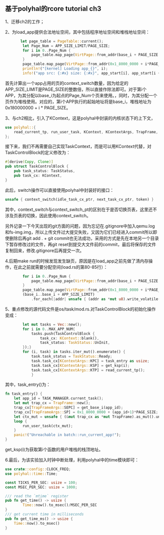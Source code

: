 ## 基于polyhal的rcore tutorial ch3

1、迁移ch2的工作；

2、为load_app提供合法地址空间，其中包括程序地址空间和堆栈地址空间：

```rust
       let page_table = PageTable::current();
        let Page_Num = APP_SIZE_LIMIT/PAGE_SIZE;
        for i in 0..Page_Num {
            page_table.map_page(VirtPage::from_addr(base_i + PAGE_SIZE * i), frame_alloc_persist().expect("can't allocate frame"), MappingFlags::URWX, MappingSize::Page4KB);
        }
        page_table.map_page(VirtPage::from_addr(0x1_8000_0000 + i*PAGE_SIZE), frame_alloc_persist().expect("can't allocate frame"), MappingFlags::URWX, MappingSize::Page4KB);
        println!("[kernel] Loading app_{}", i);
        info!("app src: {:#x} size: {:#x}", app_start[i], app_start[i + 1] - app_start[i]);
```

​	首先计算出一个app占用的页的context_switch数量，因为给定的APP_SIZE_LIMIT是PAGE_SIZE的整数倍，所以直接作除法即可。对于第i个APP，为其分配以base_i为起点的Page_Num个页来使用。，同时，为其分配一个页作为堆栈使用。对应的，第i个APP执行的起始地址将是base_i，堆栈地址为0x180000000 + i * PAGE_SIZE。

3、与ch2相比，引入了KContext，这是polyhal中封装的内核状态下的上下文，

```rust
use polyhal::{
    read_current_tp, run_user_task, KContext, KContextArgs, TrapFrame, TrapFrameArgs,
};
```

​    接下来，我们不再需要自己实现TaskContext，而是可以用KContext代替，对TaskControlBlock的定义修改为：

```rust
#[derive(Copy, Clone)]
pub struct TaskControlBlock {
    pub task_status: TaskStatus,
    pub task_cx: KContext,
}
```

此后，switch操作可以直接使用polyhal中封装好的接口：

```rust
unsafe { context_switch(idle_task_cx_ptr, next_task_cx_ptr, token) }
```

其中，context_switch与context_switch_pt的区别在于是否切换页表，这里还不涉及页表的切换，因此使用context_switch。

另外记录一下今天出现的git方面的问题，因为忘记在.gitignore中加入qemu.log和fs-img.img，所以上传文件过大提交失败，又因为它们已经进入commit所以即使删除后再git add . + git commit也无法成功，采用的方式是先在本地另一个目录下暂存修改过的文件，再git reset到提交大文件前的commit，最后将保存的文件复制回来，修改.gitignore后再提交一次。

4.后期make run的时候发现发生缺页，原因是在load_app之前先做了清内存操作，在此之前就需要分配空间(load.rs的第80-85行）：

```rust
        for i in 0..Page_Num {
            page_table.map_page(VirtPage::from_addr(base_i + PAGE_SIZE * i), frame_alloc_persist().expect("can't allocate frame"), MappingFlags::URWX, MappingSize::Page4KB);
        }
        page_table.map_page(VirtPage::from_addr(0x1_8000_0000 + i*PAGE_SIZE), frame_alloc_persist().expect("can't allocate frame"), MappingFlags::URWX, MappingSize::Page4KB);
        (base_i..base_i + APP_SIZE_LIMIT)
            .for_each(|addr| unsafe { (addr as *mut u8).write_volatile(0) });
```

5、重点修改的源代码文件是os/task/mod.rs.对TaskControlBlock的初始化操作变成：

```rust
        let mut tasks = Vec::new();
        for i in 0..MAX_APP_NUM{
            tasks.push(TaskControlBlock {
                task_cx: KContext::blank(),
                task_status: TaskStatus::UnInit,
        });}
        for (i, task) in tasks.iter_mut().enumerate() {
            task.task_status = TaskStatus::Ready;
            task.task_cx[KContextArgs::KPC] = task_entry as usize;
            task.task_cx[KContextArgs::KSP] = get_ksp(i);
            task.task_cx[KContextArgs::KTP] = read_current_tp();          
            }
```

其中，task_entry()为：

```rust
fn task_entry() {
    let app_id = TASK_MANAGER.current_task();
    let mut trap_cx = TrapFrame::new();
    trap_cx[TrapFrameArgs::SEPC] = get_base_i(app_id);
    trap_cx[TrapFrameArgs::SP] = 0x1_8000_0000 + (app_id+1)*PAGE_SIZE;
    let ctx_mut = unsafe { (&mut trap_cx as *mut TrapFrame).as_mut().unwrap() };
    loop {
        run_user_task(ctx_mut);
    }
    panic!("Unreachable in batch::run_current_app!");
}
```

get_ksp(i)为获取第i个函数的用户堆栈的栈顶地址。

6.最后，为该实验加入时钟中断处理，利用polyhal中的time模块即可：

```rust
use crate::config::CLOCK_FREQ;
use polyhal::time::Time;

const TICKS_PER_SEC: usize = 100;
const MSEC_PER_SEC: usize = 1000;

/// read the `mtime` register
pub fn get_time() -> usize {
        Time::now().to_msec()/MSEC_PER_SEC
}
/// get current time in milliseconds
pub fn get_time_ms() -> usize {
    Time::now().to_msec() 
}

```

